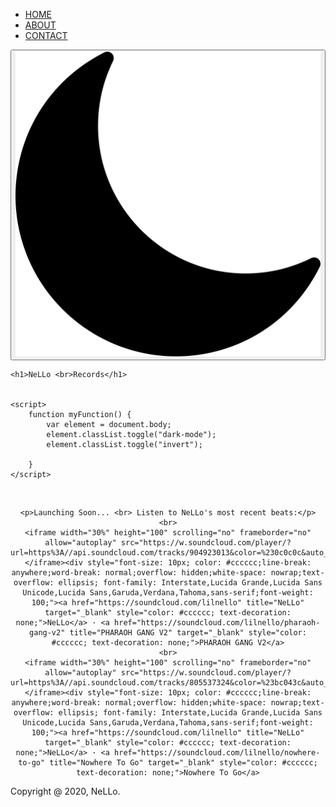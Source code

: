 <!DOCTYPE html>
<html lang="en">
<head>
    <link href="https://fonts.googleapis.com/css2?family=Montserrat&display=swap" rel="stylesheet">
    <meta charset="UTF-8">
    <title>NeLLo Records</title>
    <link rel="stylesheet" href="css.css">
    <meta property="og:title" content="NeLLo Records">
    <meta property="og:description" content="Official NeLLo Records Website">
    <meta property="og:image" itemprop="image" content="https://nellorecords.com/NeLLoLogo.jpg">
    <meta property="og:url" content="https://nellorecords.com">
    <meta name="twitter:image" content="https://nellorecords.com/NeLLoLogo.jpg">
    <meta name="twitter:card" content="summary_large_image">
    <meta property="og:site_name" content="NeLLo Records">
    <meta name="twitter:image:alt" content="https://nellorecords.com/WhiteNeLLoLogo.jpg">
    <link rel="icon"
          type="image/jpg"
          href="http://www.nellorecords.com/NeLLoIcon.jpg">
</head>
<body>


<div class="nav">
    <ul>
        <li><a href="index.html">HOME</a></li>
        <li><a href="about.html">ABOUT</a></li>
        <li><a href="contact.html">CONTACT</a></li>
    </ul>
</div>
<div class="dark-mode-btn">
    <button class="btn" onclick="myFunction()"><img src="moon.png"/></button>
</div>
<div class="header" id="header">

    <h1>NeLLo <br>Records</h1>


    <script>
        function myFunction() {
            var element = document.body;
            element.classList.toggle("dark-mode");
            element.classList.toggle("invert");

        }
    </script>
</div>
<br>

<center>
<div class="middle" id="middle">

    <p>Launching Soon... <br> Listen to NeLLo's most recent beats:</p>
    <br>
    <iframe width="30%" height="100" scrolling="no" frameborder="no" allow="autoplay" src="https://w.soundcloud.com/player/?url=https%3A//api.soundcloud.com/tracks/904923013&color=%230c0c0c&auto_play=false&hide_related=false&show_comments=true&show_user=true&show_reposts=false&show_teaser=true"></iframe><div style="font-size: 10px; color: #cccccc;line-break: anywhere;word-break: normal;overflow: hidden;white-space: nowrap;text-overflow: ellipsis; font-family: Interstate,Lucida Grande,Lucida Sans Unicode,Lucida Sans,Garuda,Verdana,Tahoma,sans-serif;font-weight: 100;"><a href="https://soundcloud.com/lilnello" title="NeLLo" target="_blank" style="color: #cccccc; text-decoration: none;">NeLLo</a> · <a href="https://soundcloud.com/lilnello/pharaoh-gang-v2" title="PHARAOH GANG V2" target="_blank" style="color: #cccccc; text-decoration: none;">PHARAOH GANG V2</a>
    <br>
    <iframe width="30%" height="100" scrolling="no" frameborder="no" allow="autoplay" src="https://w.soundcloud.com/player/?url=https%3A//api.soundcloud.com/tracks/805537324&color=%23bc043c&auto_play=false&hide_related=false&show_comments=true&show_user=true&show_reposts=false&show_teaser=true"></iframe><div style="font-size: 10px; color: #cccccc;line-break: anywhere;word-break: normal;overflow: hidden;white-space: nowrap;text-overflow: ellipsis; font-family: Interstate,Lucida Grande,Lucida Sans Unicode,Lucida Sans,Garuda,Verdana,Tahoma,sans-serif;font-weight: 100;"><a href="https://soundcloud.com/lilnello" title="NeLLo" target="_blank" style="color: #cccccc; text-decoration: none;">NeLLo</a> · <a href="https://soundcloud.com/lilnello/nowhere-to-go" title="Nowhere To Go" target="_blank" style="color: #cccccc; text-decoration: none;">Nowhere To Go</a>

</div>
</center>


<div id="footer" class="footer">
    <footer>
    <p1>Copyright @ 2020, NeLLo.</p1>
    </footer>
</div>

</body>
</html>